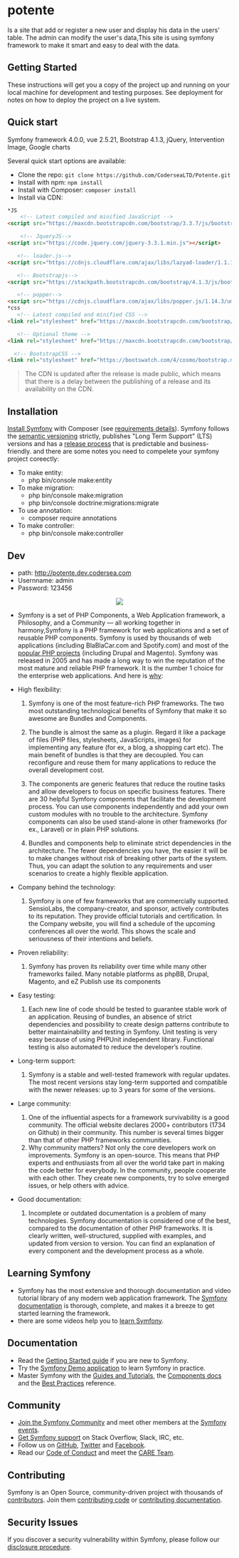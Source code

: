 # potente

Is a site that add or register a new user and display his data in the users' table. The admin can modify the user's data,This site is using symfony framework to make it smart and easy to deal with the data. 

## Getting Started

These instructions will get you a copy of the project up and running on your local machine for development and testing purposes. See deployment for notes on how to deploy the project on a live system.

## Quick start

Symfony framework 4.0.0, vue 2.5.21, Bootstrap 4.1.3, jQuery, Intervention Image, Google charts

Several quick start options are available:

- Clone the repo: `git clone https://github.com/CoderseaLTD/Potente.git`
- Install with npm: `npm install`
- Install with Composer: `composer install`
- Install via CDN:

```html
*JS
    <!-- Latest compiled and minified JavaScript -->
<script src="https://maxcdn.bootstrapcdn.com/bootstrap/3.3.7/js/bootstrap.min.js" integrity="sha384-Tc5IQib027qvyjSMfHjOMaLkfuWVxZxUPnCJA7l2mCWNIpG9mGCD8wGNIcPD7Txa" crossorigin="anonymous"></script>

    <!-- JqueryJS-->
<script src="https://code.jquery.com/jquery-3.3.1.min.js"></script>

   <!-- loader.js-->
<script src="https://cdnjs.cloudflare.com/ajax/libs/lazyad-loader/1.1.11/lazyad-loader.min.js" integrity="sha256-7LkWEzqTdpEfELxcZZlS6wAx5Ff13zZ83lYO2/ujj7g=" crossorigin="anonymous"></script>

   <!-- Bootstrapjs-->
<script src="https://stackpath.bootstrapcdn.com/bootstrap/4.1.3/js/bootstrap.min.js"></script>

   <!-- popper-->
<script src="https://cdnjs.cloudflare.com/ajax/libs/popper.js/1.14.3/umd/popper.min.js"></script>
*css
   <!-- Latest compiled and minified CSS -->
<link rel="stylesheet" href="https://maxcdn.bootstrapcdn.com/bootstrap/3.3.7/css/bootstrap.min.css" integrity="sha384-BVYiiSIFeK1dGmJRAkycuHAHRg32OmUcww7on3RYdg4Va+PmSTsz/K68vbdEjh4u" crossorigin="anonymous">

   <!-- Optional theme -->
<link rel="stylesheet" href="https://maxcdn.bootstrapcdn.com/bootstrap/3.3.7/css/bootstrap-theme.min.css" integrity="sha384-rHyoN1iRsVXV4nD0JutlnGaslCJuC7uwjduW9SVrLvRYooPp2bWYgmgJQIXwl/Sp" crossorigin="anonymous">

  <!-- BootstrapCSS -->
<link rel="stylesheet" href="https://bootswatch.com/4/cosmo/bootstrap.min.css">
```
> The CDN is updated after the release is made public, which means that there is a delay between the publishing of a release and its availability on the CDN.

## Installation

[Install Symfony](https://symfony.com/doc/current/setup.html) with Composer (see [requirements details](https://symfony.com/doc/current/reference/requirements.html)).
Symfony follows the [semantic versioning](https://semver.org/) strictly, publishes "Long Term Support" (LTS) versions and has a [release process](https://symfony.com/doc/current/contributing/community/releases.html) that is predictable and business-friendly.
and there are some notes you need to compelete your symfony project coreectly:

- To make entity: 
  - php bin/console make:entity
- To make migration:
  - php bin/console make:migration
  - php bin/console doctrine:migrations:migrate
- To use annotation:
  - composer require annotations
- To make controller:
  - php bin/console make:controller

## Dev

* path: http://potente.dev.codersea.com
* Usernname: admin
* Password: 123456

<p align="center">
<img src="https://symfony.com/logos/symfony_black_02.svg">
</p>

- Symfony is a set of PHP Components, a Web Application framework, a Philosophy, and a Community — all working together in harmony,Symfony is a PHP framework for web applications and a set of reusable PHP components. Symfony is used by thousands of web applications (including BlaBlaCar.com and Spotify.com) and most of the [popular PHP projects](https://symfony.com/projects) (including Drupal and Magento).
  Symfony was released in 2005 and has made a long way to win the reputation of the most mature and reliable PHP framework. It is the number 1 choice for the enterprise web applications. And here is [why](https://hackernoon.com/7-good-reasons-to-use-symfony-framework-for-your-project-265f96dcf759):

- High flexibility:
   1) Symfony is one of the most feature-rich PHP frameworks. The two most outstanding technological benefits of Symfony that make it so awesome are Bundles and Components.
   
   2) The bundle is almost the same as a plugin. Regard it like a package of files (PHP files, stylesheets, JavaScripts, images) for implementing any feature (for ex, a blog, a shopping cart etc). The main benefit of bundles is that they are decoupled. You can reconfigure and reuse them for many applications to reduce the overall development cost.
   
   3) The components are generic features that reduce the routine tasks and allow developers to focus on specific business features. There are 30 helpful Symfony components that facilitate the development process. You can use components independently and add your own custom modules with no trouble to the architecture. Symfony components can also be used stand-alone in other frameworks (for ex., Laravel) or in plain PHP solutions.
   
   4) Bundles and components help to eliminate strict dependencies in the architecture. The fewer dependencies you have, the easier it will be to make changes without risk of breaking other parts of the system. Thus, you can adapt the solution to any requirements and user scenarios to create a highly flexible application.
- Company behind the technology:
   
   1) Symfony is one of few frameworks that are commercially supported. SensioLabs, the company-creator, and sponsor, actively contributes to its reputation. They provide official tutorials and certification. In the Company website, you will find a schedule of the upcoming conferences all over the world. This shows the scale and seriousness of their intentions and beliefs.
-  Proven reliability:
   
   1) Symfony has proven its reliability over time while many other frameworks failed. Many notable platforms as phpBB, Drupal, Magento, and eZ Publish use its components
- Easy testing:
   
   1) Each new line of code should be tested to guarantee stable work of an application. Reusing of bundles, an absence of strict dependencies and possibility to create design patterns contribute to better maintainability and testing in Symfony. Unit testing is very easy because of using PHPUnit independent library. Functional testing is also automated to reduce the developer’s routine.
- Long-term support:
   
   1) Symfony is a stable and well-tested framework with regular updates. The most recent versions stay long-term supported and compatible with the newer releases: up to 3 years for some of the versions.
- Large community:
   
   1) One of the influential aspects for a framework survivability is a good community. The official website declares 2000+ contributors (1734 on Github) in their community. This number is several times bigger than that of other PHP frameworks communities.
   2) Why community matters? Not only the core developers work on improvements. Symfony is an open-source. This means that PHP experts and enthusiasts from all over the world take part in making the code better for everybody. In the community, people cooperate with each other. They create new components, try to solve emerged issues, or help others with advice.
- Good documentation:
   
   1) Incomplete or outdated documentation is a problem of many technologies. Symfony documentation is considered one of the best, compared to the documentation of other PHP frameworks. It is clearly written, well-structured, supplied with eхamples, and updated from version to version. You can find an explanation of every component and the development process as a whole.

## Learning Symfony

- Symfony has the most extensive and thorough documentation and video tutorial library of any modern web application framework. The [Symfony documentation](https://symfony.com/doc/current/index.html#gsc.tab=0) is thorough, complete, and makes it a breeze to get started learning the framework.
- there are some videos help you to [learn Symfony](https://www.youtube.com/playlist?list=PLbR_t0NLAA2NpymV0rPLr-D_GiKK8owNu).

## Documentation

- Read the [Getting Started guide](https://symfony.com/doc/current/page_creation.html) if you are new to Symfony.
- Try the [Symfony Demo application](https://github.com/symfony/demo) to learn Symfony in practice.
- Master Symfony with the [Guides and Tutorials](https://symfony.com/doc/current/index.html#gsc.tab=0), the [Components docs](https://symfony.com/doc/current/components/index.html) and the [Best Practices](https://symfony.com/doc/current/best_practices/index.html) reference.

## Community

- [Join the Symfony Community](https://symfony.com/community) and meet other members at the [Symfony events](https://symfony.com/events/).
- [Get Symfony support](https://symfony.com/support) on Stack Overflow, Slack, IRC, etc.
- Follow us on [GitHub](https://github.com/symfony), [Twitter](https://twitter.com/symfony) and [Facebook](https://www.facebook.com/SymfonyFramework/).
- Read our [Code of Conduct](https://symfony.com/doc/current/contributing/code_of_conduct/code_of_conduct.html) and meet the [CARE Team](https://symfony.com/doc/current/contributing/code_of_conduct/care_team.html).

## Contributing

Symfony is an Open Source, community-driven project with thousands of [contributors](https://symfony.com/contributors). Join them [contributing code](https://symfony.com/doc/current/contributing/code/index.html) or [contributing documentation](https://symfony.com/doc/current/contributing/documentation/index.html).

## Security Issues
If you discover a security vulnerability within Symfony, please follow our [disclosure procedure](https://symfony.com/doc/master/contributing/code/security.html).


